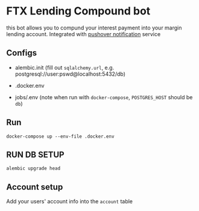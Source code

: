 # FTX Lending Compound bot

this bot allows you to compund your interest payment into your margin lending account. Integrated with [pushover notification](https://pushover.net/) service

## Configs

- alembic.init (fill out `sqlalchemy.url`, e.g. postgresql://user:pswd@localhost:5432/db)

- .docker.env

- jobs/.env (note when run with `docker-compose`, `POSTGRES_HOST` should be `db`)

## Run

```
docker-compose up --env-file .docker.env
```

## RUN DB SETUP

```
alembic upgrade head
```

## Account setup

Add your users' account info into the `account` table
